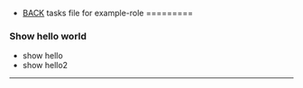 - [BACK](autodoc.md)
 tasks file for example-role
=========
### Show hello world ###
 - show hello
 - show hello2

___
